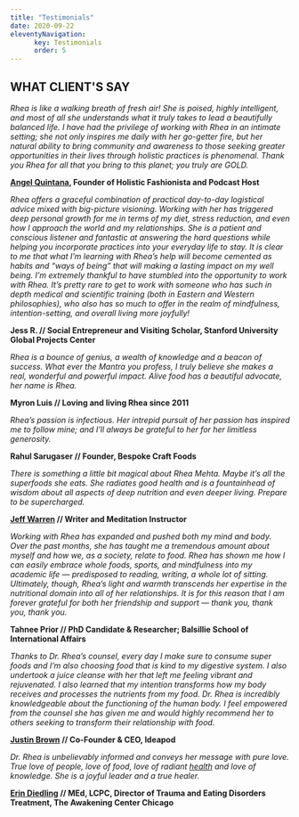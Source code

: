 ```yaml
---
title: "Testimonials"
date: 2020-09-22
eleventyNavigation:
      key: Testimonials
      order: 5
---
```


## WHAT CLIENT'S SAY

_Rhea is like a walking breath of fresh air! She is poised, highly intelligent, and most of all she understands what it truly takes to lead a beautifully balanced life. I have had the privilege of working with Rhea in an intimate setting; she not only inspires me daily with her go-getter fire, but her natural ability to bring community and awareness to those seeking greater opportunities in their lives through holistic practices is phenomenal. Thank you Rhea for all that you bring to this planet; you truly are GOLD._

**[Angel Quintana](https://angelquintana.com/), Founder of Holistic Fashionista and Podcast Host**

_Rhea offers a graceful combination of practical day-to-day logistical advice mixed with big-picture visioning. Working with her has triggered deep personal growth for me in terms of my diet, stress reduction, and even how I approach the world and my relationships. She is a patient and conscious listener and fantastic at answering the hard questions while helping you incorporate practices into your everyday life to stay. It is clear to me that what I’m learning with Rhea’s help will become cemented as habits and “ways of being” that will making a lasting impact on my well being. I’m extremely thankful to have stumbled into the opportunity to work with Rhea. It’s pretty rare to get to work with someone who has such in depth medical and scientific training (both in Eastern and Western philosophies), who also has so much to offer in the realm of mindfulness, intention-setting, and overall living more joyfully!_

**Jess R. // Social Entrepreneur and Visiting Scholar, Stanford University Global Projects Center**

_Rhea is a bounce of genius, a wealth of knowledge and a beacon of success. What ever the Mantra you profess, I truly believe she makes a real, wonderful and powerful impact. Alive food has a beautiful advocate, her name is Rhea._

**Myron Luis // Loving and living Rhea since 2011**

_Rhea’s passion is infectious. Her intrepid pursuit of her passion has inspired me to follow mine; and I’ll always be grateful to her for her limitless generosity._

**Rahul Sarugaser // Founder, Bespoke Craft Foods**

_There is something a little bit magical about Rhea Mehta. Maybe it’s all the superfoods she eats. She radiates good health and is a fountainhead of wisdom about all aspects of deep nutrition and even deeper living. Prepare to be supercharged._

**[Jeff Warren](https://jeffwarren.org/) // Writer and Meditation Instructor**

_Working with Rhea has expanded and pushed both my mind and body. Over the past months, she has taught me a tremendous amount about myself and how we, as a society, relate to food. Rhea has shown me how I can easily embrace whole foods, sports, and mindfulness into my academic life — predisposed to reading, writing, a whole lot of sitting. Ultimately, though, Rhea’s light and warmth transcends her expertise in the nutritional domain into all of her relationships. It is for this reason that I am forever grateful for both her friendship and support — thank you, thank you, thank you._

**Tahnee Prior // PhD Candidate & Researcher; Balsillie School of International Affairs**

_Thanks to Dr. Rhea’s counsel, every day I make sure to consume super foods and I’m also choosing food that is kind to my digestive system. I also undertook a juice cleanse with her that left me feeling vibrant and rejuvenated. I also learned that my intention transforms how my body receives and processes the nutrients from my food. Dr. Rhea is incredibly knowledgeable about the functioning of the human body. I feel empowered from the counsel she has given me and would highly recommend her to others seeking to transform their relationship with food._

**[Justin Brown](https://ideapod.com/author/justinbrown/) // Co-Founder & CEO, Ideapod**

_Dr. Rhea is unbelievably informed and conveys her message with pure love. True love of people, love of food, love of radiant [health](https://www.livingrhea.com/inspiration/future-of-healthcare-with-technology/) and love of knowledge. She is a joyful leader and a true healer._

**[Erin Diedling](http://www.erindiedling.com/) // MEd, LCPC, Director of Trauma and Eating Disorders Treatment, The Awakening Center Chicago**
